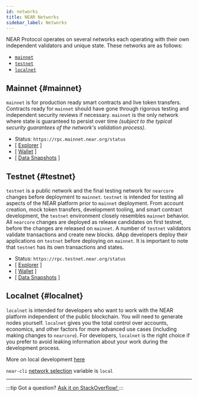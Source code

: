 ```yaml
---
id: networks
title: NEAR Networks
sidebar_label: Networks
---
```


NEAR Protocol operates on several networks each operating with their own independent validators and unique state. These networks are as follows:

- [`mainnet`](/concepts/basics/networks#mainnet)
- [`testnet`](/concepts/basics/networks#testnet)
- [`localnet`](/concepts/basics/networks#localnet)

## Mainnet {#mainnet}

`mainnet` is for production ready smart contracts and live token transfers. Contracts ready for `mainnet` should have gone through rigorous testing and independent security reviews if necessary. `mainnet` is the only network where state is guaranteed to persist over time _(subject to the typical security guarantees of the network's validation process)_.

- Status: `https://rpc.mainnet.near.org/status`
- [ [Explorer](https://explorer.near.org) ]
- [ [Wallet](https://wallet.near.org) ]
- [ [Data Snapshots](https://near-nodes.io/intro/node-data-snapshots) ]

## Testnet {#testnet}

`testnet` is a public network and the final testing network for `nearcore` changes before deployment to `mainnet`. `testnet` is intended for testing all aspects of the NEAR platform prior to `mainnet` deployment. From account creation, mock token transfers, development tooling, and smart contract development, the `testnet` environment closely resembles `mainnet` behavior. All `nearcore` changes are deployed as release candidates on first testnet, before the changes are released on `mainnet`. A number of `testnet` validators validate transactions and create new blocks. dApp developers deploy their applications on `testnet` before deploying on `mainnet`. It is important to note that `testnet` has its own transactions and states.

- Status: `https://rpc.testnet.near.org/status`
- [ [Explorer](https://explorer.testnet.near.org) ]
- [ [Wallet](https://wallet.testnet.near.org) ]
- [ [Data Snapshots](https://near-nodes.io/intro/node-data-snapshots) ]

## Localnet {#localnet}

`localnet` is intended for developers who want to work with the NEAR platform independent of the public blockchain. You will need to generate nodes yourself. `localnet` gives you the total control over accounts, economics, and other factors for more advanced use cases (including making changes to `nearcore`). For developers, `localnet` is the right choice if you prefer to avoid leaking information about your work during the development process.

More on local development [here](https://near-nodes.io/validator/running-a-node)

`near-cli` [network selection](/tools/near-cli#network-selection) variable is `local`

---

:::tip Got a question?
<a href="https://stackoverflow.com/questions/tagged/nearprotocol">
<h8>Ask it on StackOverflow!</h8>
</a>
:::
